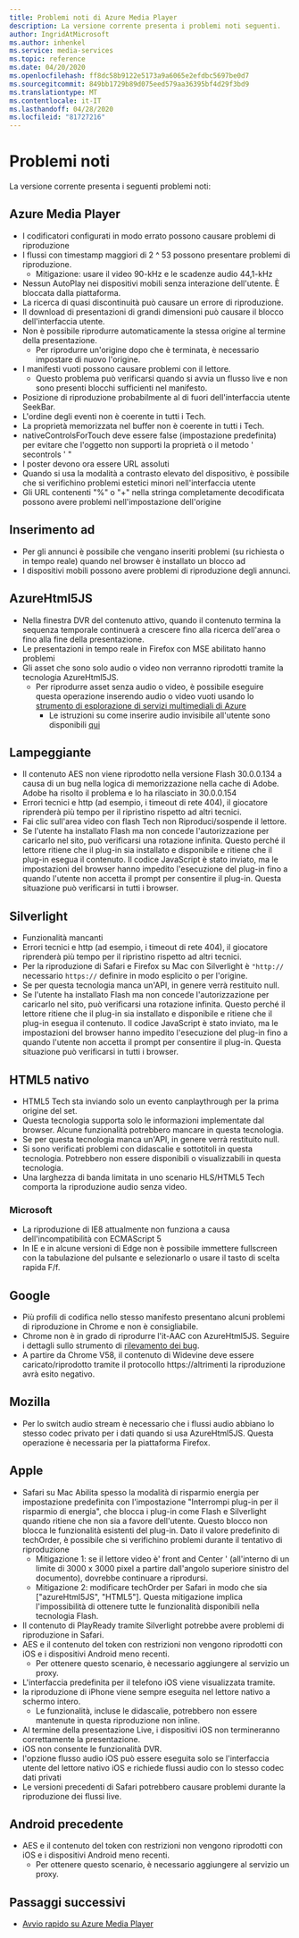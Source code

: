 ```yaml
---
title: Problemi noti di Azure Media Player
description: La versione corrente presenta i problemi noti seguenti.
author: IngridAtMicrosoft
ms.author: inhenkel
ms.service: media-services
ms.topic: reference
ms.date: 04/20/2020
ms.openlocfilehash: ff8dc58b9122e5173a9a6065e2efdbc5697be0d7
ms.sourcegitcommit: 849bb1729b89d075eed579aa36395bf4d29f3bd9
ms.translationtype: MT
ms.contentlocale: it-IT
ms.lasthandoff: 04/28/2020
ms.locfileid: "81727216"
---
```

# <a name="known-issues"></a>Problemi noti #

La versione corrente presenta i seguenti problemi noti:

## <a name="azure-media-player"></a>Azure Media Player ##

- I codificatori configurati in modo errato possono causare problemi di riproduzione
- I flussi con timestamp maggiori di 2 ^ 53 possono presentare problemi di riproduzione.
  - Mitigazione: usare il video 90-kHz e le scadenze audio 44,1-kHz
- Nessun AutoPlay nei dispositivi mobili senza interazione dell'utente. È bloccata dalla piattaforma.
- La ricerca di quasi discontinuità può causare un errore di riproduzione.
- Il download di presentazioni di grandi dimensioni può causare il blocco dell'interfaccia utente.
- Non è possibile riprodurre automaticamente la stessa origine al termine della presentazione.
  - Per riprodurre un'origine dopo che è terminata, è necessario impostare di nuovo l'origine.
- I manifesti vuoti possono causare problemi con il lettore.
  - Questo problema può verificarsi quando si avvia un flusso live e non sono presenti blocchi sufficienti nel manifesto.
- Posizione di riproduzione probabilmente al di fuori dell'interfaccia utente SeekBar.
- L'ordine degli eventi non è coerente in tutti i Tech.
- La proprietà memorizzata nel buffer non è coerente in tutti i Tech.
- nativeControlsForTouch deve essere false (impostazione predefinita) per evitare che l'oggetto non supporti la proprietà o il metodo ' secontrols ' "
- I poster devono ora essere URL assoluti
- Quando si usa la modalità a contrasto elevato del dispositivo, è possibile che si verifichino problemi estetici minori nell'interfaccia utente
- Gli URL contenenti "%" o "+" nella stringa completamente decodificata possono avere problemi nell'impostazione dell'origine

## <a name="ad-insertion"></a>Inserimento ad ##

- Per gli annunci è possibile che vengano inseriti problemi (su richiesta o in tempo reale) quando nel browser è installato un blocco ad
- I dispositivi mobili possono avere problemi di riproduzione degli annunci.

## <a name="azurehtml5js"></a>AzureHtml5JS ##

- Nella finestra DVR del contenuto attivo, quando il contenuto termina la sequenza temporale continuerà a crescere fino alla ricerca dell'area o fino alla fine della presentazione.
- Le presentazioni in tempo reale in Firefox con MSE abilitato hanno problemi
- Gli asset che sono solo audio o video non verranno riprodotti tramite la tecnologia AzureHtml5JS.
  - Per riprodurre asset senza audio o video, è possibile eseguire questa operazione inserendo audio o video vuoti usando lo [strumento di esplorazione di servizi multimediali di Azure](https://aka.ms/amse)
    - Le istruzioni su come inserire audio invisibile all'utente sono disponibili [qui](https://azure.microsoft.com/documentation/articles/media-services-advanced-encoding-with-mes/#silent_audio)

## <a name="flash"></a>Lampeggiante ##

- Il contenuto AES non viene riprodotto nella versione Flash 30.0.0.134 a causa di un bug nella logica di memorizzazione nella cache di Adobe. Adobe ha risolto il problema e lo ha rilasciato in 30.0.0.154
- Errori tecnici e http (ad esempio, i timeout di rete 404), il giocatore riprenderà più tempo per il ripristino rispetto ad altri tecnici.
- Fai clic sull'area video con flash Tech non Riproduci/sospende il lettore.
- Se l'utente ha installato Flash ma non concede l'autorizzazione per caricarlo nel sito, può verificarsi una rotazione infinita. Questo perché il lettore ritiene che il plug-in sia installato e disponibile e ritiene che il plug-in esegua il contenuto. Il codice JavaScript è stato inviato, ma le impostazioni del browser hanno impedito l'esecuzione del plug-in fino a quando l'utente non accetta il prompt per consentire il plug-in. Questa situazione può verificarsi in tutti i browser.  

## <a name="silverlight"></a>Silverlight ##

- Funzionalità mancanti
- Errori tecnici e http (ad esempio, i timeout di rete 404), il giocatore riprenderà più tempo per il ripristino rispetto ad altri tecnici.
- Per la riproduzione di Safari e Firefox su Mac con Silverlight è `"http://` necessario `https://` definire in modo esplicito o per l'origine.
- Se per questa tecnologia manca un'API, in genere verrà restituito null.
- Se l'utente ha installato Flash ma non concede l'autorizzazione per caricarlo nel sito, può verificarsi una rotazione infinita. Questo perché il lettore ritiene che il plug-in sia installato e disponibile e ritiene che il plug-in esegua il contenuto. Il codice JavaScript è stato inviato, ma le impostazioni del browser hanno impedito l'esecuzione del plug-in fino a quando l'utente non accetta il prompt per consentire il plug-in. Questa situazione può verificarsi in tutti i browser.  

## <a name="native-html5"></a>HTML5 nativo ##

- HTML5 Tech sta inviando solo un evento canplaythrough per la prima origine del set.
- Questa tecnologia supporta solo le informazioni implementate dal browser.  Alcune funzionalità potrebbero mancare in questa tecnologia.  
- Se per questa tecnologia manca un'API, in genere verrà restituito null.
- Si sono verificati problemi con didascalie e sottotitoli in questa tecnologia. Potrebbero non essere disponibili o visualizzabili in questa tecnologia.
- Una larghezza di banda limitata in uno scenario HLS/HTML5 Tech comporta la riproduzione audio senza video.

### <a name="microsoft"></a>Microsoft ###

- La riproduzione di IE8 attualmente non funziona a causa dell'incompatibilità con ECMAScript 5
- In IE e in alcune versioni di Edge non è possibile immettere fullscreen con la tabulazione del pulsante e selezionarlo o usare il tasto di scelta rapida F/f.

## <a name="google"></a>Google ##

- Più profili di codifica nello stesso manifesto presentano alcuni problemi di riproduzione in Chrome e non è consigliabile.
- Chrome non è in grado di riprodurre l'it-AAC con AzureHtml5JS. Seguire i dettagli sullo strumento di [rilevamento dei bug](https://bugs.chromium.org/p/chromium/issues/detail?id=534301).
- A partire da Chrome V58, il contenuto di Widevine deve essere caricato/riprodotto tramite il protocollo https://altrimenti la riproduzione avrà esito negativo.

## <a name="mozilla"></a>Mozilla ##

- Per lo switch audio stream è necessario che i flussi audio abbiano lo stesso codec privato per i dati quando si usa AzureHtml5JS. Questa operazione è necessaria per la piattaforma Firefox.

## <a name="apple"></a>Apple ##

- Safari su Mac Abilita spesso la modalità di risparmio energia per impostazione predefinita con l'impostazione "Interrompi plug-in per il risparmio di energia", che blocca i plug-in come Flash e Silverlight quando ritiene che non sia a favore dell'utente. Questo blocco non blocca le funzionalità esistenti del plug-in. Dato il valore predefinito di techOrder, è possibile che si verifichino problemi durante il tentativo di riproduzione
  - Mitigazione 1: se il lettore video è' front and Center ' (all'interno di un limite di 3000 x 3000 pixel a partire dall'angolo superiore sinistro del documento), dovrebbe continuare a riprodursi.
  - Mitigazione 2: modificare techOrder per Safari in modo che sia ["azureHtml5JS", "HTML5"]. Questa mitigazione implica l'impossibilità di ottenere tutte le funzionalità disponibili nella tecnologia Flash.
- Il contenuto di PlayReady tramite Silverlight potrebbe avere problemi di riproduzione in Safari.
- AES e il contenuto del token con restrizioni non vengono riprodotti con iOS e i dispositivi Android meno recenti.
  - Per ottenere questo scenario, è necessario aggiungere al servizio un proxy.
- L'interfaccia predefinita per il telefono iOS viene visualizzata tramite.
- la riproduzione di iPhone viene sempre eseguita nel lettore nativo a schermo intero.
  - Le funzionalità, incluse le didascalie, potrebbero non essere mantenute in questa riproduzione non inline.
- Al termine della presentazione Live, i dispositivi iOS non termineranno correttamente la presentazione.
- iOS non consente le funzionalità DVR.
- l'opzione flusso audio iOS può essere eseguita solo se l'interfaccia utente del lettore nativo iOS e richiede flussi audio con lo stesso codec dati privati
- Le versioni precedenti di Safari potrebbero causare problemi durante la riproduzione dei flussi live.

## <a name="older-android"></a>Android precedente ##

- AES e il contenuto del token con restrizioni non vengono riprodotti con iOS e i dispositivi Android meno recenti.
  - Per ottenere questo scenario, è necessario aggiungere al servizio un proxy.

## <a name="next-steps"></a>Passaggi successivi ##

- [Avvio rapido su Azure Media Player](azure-media-player-quickstart.md)